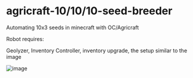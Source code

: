 # agricraft-10/10/10-seed-breeder
<p>Automating 10x3 seeds in minecraft with OC/Agricraft</p>

<p>Robot requires:</p>
<p>Geolyzer, Inventory Controller, inventory upgrade, the setup similar to the image</p>

![image](https://i.imgur.com/pwwtbs4.png)
